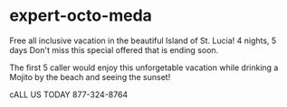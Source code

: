 # expert-octo-meda
Free all inclusive vacation
in the beautiful Island of St. Lucia!
4 nights, 5 days
Don't miss this special offered that is ending soon. 

The first 5 caller would enjoy this unforgetable vacation 
while drinking a Mojito by the beach and seeing the sunset!

cALL US TODAY
877-324-8764
